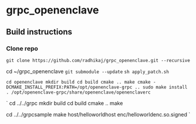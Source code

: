# grpc_openenclave
## Build instructions
### Clone repo
`git clone https://github.com/radhikaj/grpc_openenclave.git --recursive`

cd ~/grpc_openenclave
`git submodule --update`
`sh apply_patch.sh`

`cd openenclave
mkdir build
cd build
cmake ..
make
cmake -DCMAKE_INSTALL_PREFIX:PATH=/opt/openenclave-grpc ..
sudo make install
. /opt/openenclave-grpc/share/openenclave/openenclaverc`


`
cd ../../grpc
mkdir build
cd build
cmake ..
make

cd ../../grpcsample
make
host/helloworldhost enc/helloworldenc.so.signed
`

